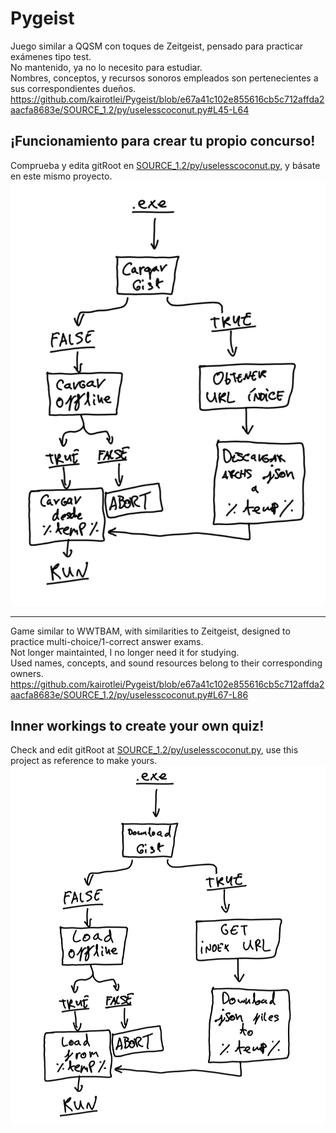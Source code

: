 # Pygeist
Juego similar a QQSM con toques de Zeitgeist, pensado para practicar exámenes tipo test.  
No mantenido, ya no lo necesito para estudiar.  
Nombres, conceptos, y recursos sonoros empleados son pertenecientes a sus correspondientes dueños.  
https://github.com/kairotlei/Pygeist/blob/e67a41c102e855616cb5c712affda2aacfa8683e/SOURCE_1.2/py/uselesscoconut.py#L45-L64  

## ¡Funcionamiento para crear tu propio concurso!  
Comprueba y edita gitRoot en [SOURCE_1.2/py/uselesscoconut.py](SOURCE_1.2/py/uselesscoconut.py), y básate en este mismo proyecto.  
![¡Funcionamiento para crear tu propio concurso!](how_es.png)


- - - 

Game similar to WWTBAM, with similarities to Zeitgeist, designed to practice multi-choice/1-correct answer exams.  
Not longer maintainted, I no longer need it for studying.  
Used names, concepts, and sound resources belong to their corresponding owners.  
https://github.com/kairotlei/Pygeist/blob/e67a41c102e855616cb5c712affda2aacfa8683e/SOURCE_1.2/py/uselesscoconut.py#L67-L86  

## Inner workings to create your own quiz!  
Check and edit gitRoot at [SOURCE_1.2/py/uselesscoconut.py](SOURCE_1.2/py/uselesscoconut.py), use this project as reference to make yours.  
![Inner workings to create your own contest!](how_en.png)
